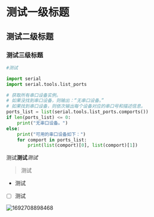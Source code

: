 # 测试一级标题
## 测试二级标题
### 测试三级标题
```python
#测试

import serial
import serial.tools.list_ports

# 获取所有串口设备实例。
# 如果没找到串口设备，则输出：“无串口设备。”
# 如果找到串口设备，则依次输出每个设备对应的串口号和描述信息。
ports_list = list(serial.tools.list_ports.comports())
if len(ports_list) <= 0:
    print("无串口设备。")
else:
    print("可用的串口设备如下：")
    for comport in ports_list:
        print(list(comport)[0], list(comport)[1])

```
测试**测试**_测试_
> 测试

- 测试

- [ ] 测试

![1692708898468](https://github.com/reliable-ly0411/reliable-ly0411.github.io/assets/125791929/a695c251-3987-4739-942b-6c5dcb432f12)
